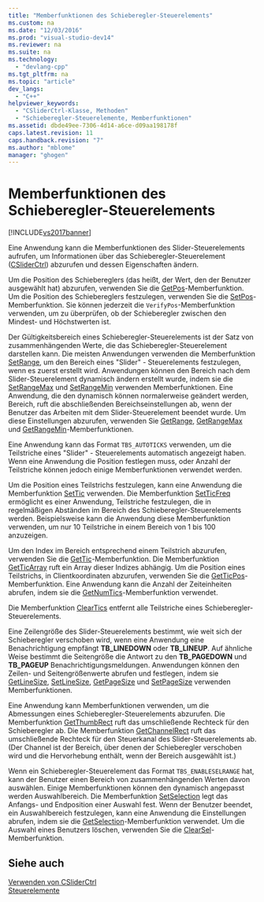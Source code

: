 ```yaml
---
title: "Memberfunktionen des Schieberegler-Steuerelements"
ms.custom: na
ms.date: "12/03/2016"
ms.prod: "visual-studio-dev14"
ms.reviewer: na
ms.suite: na
ms.technology: 
  - "devlang-cpp"
ms.tgt_pltfrm: na
ms.topic: "article"
dev_langs: 
  - "C++"
helpviewer_keywords: 
  - "CSliderCtrl-Klasse, Methoden"
  - "Schieberegler-Steuerelemente, Memberfunktionen"
ms.assetid: dbde49ee-7306-4d14-a6ce-d09aa198178f
caps.latest.revision: 11
caps.handback.revision: "7"
ms.author: "mblome"
manager: "ghogen"
---
```

# Memberfunktionen des Schieberegler-Steuerelements
[!INCLUDE[vs2017banner](../assembler/inline/includes/vs2017banner.md)]

Eine Anwendung kann die Memberfunktionen des Slider\-Steuerelements aufrufen, um Informationen über das Schieberegler\-Steuerelement \([CSliderCtrl](../mfc/reference/csliderctrl-class.md)\) abzurufen und dessen Eigenschaften ändern.  
  
 Um die Position des Schiebereglers \(das heißt, der Wert, den der Benutzer ausgewählt hat\) abzurufen, verwenden Sie die [GetPos](../Topic/CSliderCtrl::GetPos.md)\-Memberfunktion.  Um die Position des Schiebereglers festzulegen, verwenden Sie die [SetPos](../Topic/CSliderCtrl::SetPos.md)\-Memberfunktion.  Sie können jederzeit die `VerifyPos`\-Memberfunktion verwenden, um zu überprüfen, ob der Schieberegler zwischen den Mindest\- und Höchstwerten ist.  
  
 Der Gültigkeitsbereich eines Schieberegler\-Steuerelements ist der Satz von zusammenhängenden Werte, die das Schieberegler\-Steuerelement darstellen kann.  Die meisten Anwendungen verwenden die Memberfunktion [SetRange](../Topic/CSliderCtrl::SetRange.md), um den Bereich eines "Slider" \- Steuerelements festzulegen, wenn es zuerst erstellt wird.  Anwendungen können den Bereich nach dem Slider\-Steuerelement dynamisch ändern erstellt wurde, indem sie die [SetRangeMax](../Topic/CSliderCtrl::SetRangeMax.md) und [SetRangeMin](../Topic/CSliderCtrl::SetRangeMin.md) verwenden Memberfunktionen.  Eine Anwendung, die den dynamisch können normalerweise geändert werden, Bereich, ruft die abschließenden Bereichseinstellungen ab, wenn der Benutzer das Arbeiten mit dem Slider\-Steuerelement beendet wurde.  Um diese Einstellungen abzurufen, verwenden Sie [GetRange](../Topic/CSliderCtrl::GetRange.md), [GetRangeMax](../Topic/CSliderCtrl::GetRangeMax.md) und [GetRangeMin](../Topic/CSliderCtrl::GetRangeMin.md)\-Memberfunktionen.  
  
 Eine Anwendung kann das Format `TBS_AUTOTICKS` verwenden, um die Teilstriche eines "Slider" \- Steuerelements automatisch angezeigt haben.  Wenn eine Anwendung die Position festlegen muss, oder Anzahl der Teilstriche können jedoch einige Memberfunktionen verwendet werden.  
  
 Um die Position eines Teilstrichs festzulegen, kann eine Anwendung die Memberfunktion [SetTic](../Topic/CSliderCtrl::SetTic.md) verwenden.  Die Memberfunktion [SetTicFreq](../Topic/CSliderCtrl::SetTicFreq.md) ermöglicht es einer Anwendung, Teilstriche festzulegen, die in regelmäßigen Abständen im Bereich des Schieberegler\-Steuerelements werden.  Beispielsweise kann die Anwendung diese Memberfunktion verwenden, um nur 10 Teilstriche in einem Bereich von 1 bis 100 anzuzeigen.  
  
 Um den Index im Bereich entsprechend einem Teilstrich abzurufen, verwenden Sie die [GetTic](../Topic/CSliderCtrl::GetTic.md)\-Memberfunktion.  Die Memberfunktion [GetTicArray](../Topic/CSliderCtrl::GetTicArray.md) ruft ein Array dieser Indizes abhängig.  Um die Position eines Teilstrichs, in Clientkoordinaten abzurufen, verwenden Sie die [GetTicPos](../Topic/CSliderCtrl::GetTicPos.md)\-Memberfunktion.  Eine Anwendung kann die Anzahl der Zeiteinheiten abrufen, indem sie die [GetNumTics](../Topic/CSliderCtrl::GetNumTics.md)\-Memberfunktion verwendet.  
  
 Die Memberfunktion [ClearTics](../Topic/CSliderCtrl::ClearTics.md) entfernt alle Teilstriche eines Schieberegler\-Steuerelements.  
  
 Eine Zeilengröße des Slider\-Steuerelements bestimmt, wie weit sich der Schieberegler verschoben wird, wenn eine Anwendung eine Benachrichtigung empfängt **TB\_LINEDOWN** oder **TB\_LINEUP**.  Auf ähnliche Weise bestimmt die Seitengröße die Antwort zu den **TB\_PAGEDOWN** und **TB\_PAGEUP** Benachrichtigungsmeldungen.  Anwendungen können den Zeilen\- und Seitengrößenwerte abrufen und festlegen, indem sie [GetLineSize](../Topic/CSliderCtrl::GetLineSize.md), [SetLineSize](../Topic/CSliderCtrl::SetLineSize.md), [GetPageSize](../Topic/CSliderCtrl::GetPageSize.md) und [SetPageSize](../Topic/CSliderCtrl::SetPageSize.md) verwenden Memberfunktionen.  
  
 Eine Anwendung kann Memberfunktionen verwenden, um die Abmessungen eines Schieberegler\-Steuerelements abzurufen.  Die Memberfunktion [GetThumbRect](../Topic/CSliderCtrl::GetThumbRect.md) ruft das umschließende Rechteck für den Schieberegler ab.  Die Memberfunktion [GetChannelRect](../Topic/CSliderCtrl::GetChannelRect.md) ruft das umschließende Rechteck für den Steuerkanal des Slider\-Steuerelements ab. \(Der Channel ist der Bereich, über denen der Schieberegler verschoben wird und die Hervorhebung enthält, wenn der Bereich ausgewählt ist.\)  
  
 Wenn ein Schieberegler\-Steuerelement das Format `TBS_ENABLESELRANGE` hat, kann der Benutzer einen Bereich von zusammenhängenden Werten davon auswählen.  Einige Memberfunktionen können den dynamisch angepasst werden Auswahlbereich.  Die Memberfunktion [SetSelection](../Topic/CSliderCtrl::SetSelection.md) legt das Anfangs\- und Endposition einer Auswahl fest.  Wenn der Benutzer beendet, ein Auswahlbereich festzulegen, kann eine Anwendung die Einstellungen abrufen, indem sie die [GetSelection](../Topic/CSliderCtrl::GetSelection.md)\-Memberfunktion verwendet.  Um die Auswahl eines Benutzers löschen, verwenden Sie die [ClearSel](../Topic/CSliderCtrl::ClearSel.md)\-Memberfunktion.  
  
## Siehe auch  
 [Verwenden von CSliderCtrl](../mfc/using-csliderctrl.md)   
 [Steuerelemente](../mfc/controls-mfc.md)